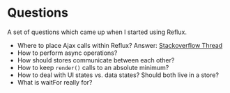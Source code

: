 # Questions

A set of questions which came up when I started using Reflux.

* Where to place Ajax calls within Reflux?
	Answer: [Stackoverflow Thread](http://stackoverflow.com/questions/26632415/where-should-ajax-request-be-made-in-flux-app/26633455#26633455)
* How to perform async operations?
* How should stores communicate between each other?
* How to keep `render()` calls to an absolute minimum?
* How to deal with UI states vs. data states? Should both live in a store?
* What is waitFor really for?